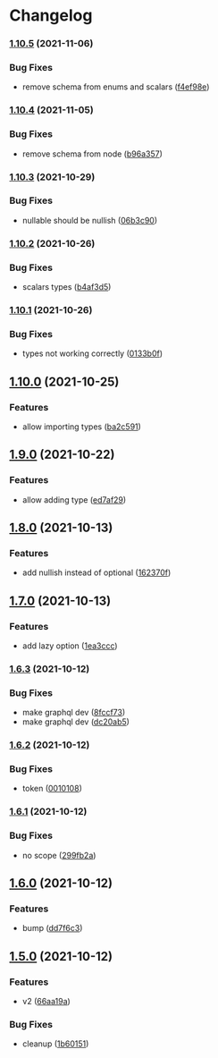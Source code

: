 # Changelog

### [1.10.5](https://www.github.com/withshepherd/graphql-codegen-zod/compare/v1.10.4...v1.10.5) (2021-11-06)


### Bug Fixes

* remove schema from enums and scalars ([f4ef98e](https://www.github.com/withshepherd/graphql-codegen-zod/commit/f4ef98e9c640d585f8177e570f2ab7902774cbad))

### [1.10.4](https://www.github.com/withshepherd/graphql-codegen-zod/compare/v1.10.3...v1.10.4) (2021-11-05)


### Bug Fixes

* remove schema from node ([b96a357](https://www.github.com/withshepherd/graphql-codegen-zod/commit/b96a3578d3b51fb6c3e970a888ea3aa7868e0c94))

### [1.10.3](https://www.github.com/withshepherd/graphql-codegen-zod/compare/v1.10.2...v1.10.3) (2021-10-29)


### Bug Fixes

* nullable should be nullish ([06b3c90](https://www.github.com/withshepherd/graphql-codegen-zod/commit/06b3c90f6984dfb845095525381d9af63b7c0f61))

### [1.10.2](https://www.github.com/withshepherd/graphql-codegen-zod/compare/v1.10.1...v1.10.2) (2021-10-26)


### Bug Fixes

* scalars types ([b4af3d5](https://www.github.com/withshepherd/graphql-codegen-zod/commit/b4af3d52e6ea7484416e0b5a343a621f3a2599c9))

### [1.10.1](https://www.github.com/withshepherd/graphql-codegen-zod/compare/v1.10.0...v1.10.1) (2021-10-26)


### Bug Fixes

* types not working correctly ([0133b0f](https://www.github.com/withshepherd/graphql-codegen-zod/commit/0133b0f1d4dbede8677a4814581809a7f6aa8668))

## [1.10.0](https://www.github.com/withshepherd/graphql-codegen-zod/compare/v1.9.0...v1.10.0) (2021-10-25)


### Features

* allow importing types ([ba2c591](https://www.github.com/withshepherd/graphql-codegen-zod/commit/ba2c59166753b8cdbed20071eb0750de7c710f74))

## [1.9.0](https://www.github.com/withshepherd/graphql-codegen-zod/compare/v1.8.0...v1.9.0) (2021-10-22)


### Features

* allow adding type ([ed7af29](https://www.github.com/withshepherd/graphql-codegen-zod/commit/ed7af2911dfc60cb15e611b7f266bfa1fc807fb4))

## [1.8.0](https://www.github.com/withshepherd/graphql-codegen-zod/compare/v1.7.0...v1.8.0) (2021-10-13)


### Features

* add nullish instead of optional ([162370f](https://www.github.com/withshepherd/graphql-codegen-zod/commit/162370fcc0660584f69b0ff0b084fb4bfcb06032))

## [1.7.0](https://www.github.com/withshepherd/graphql-codegen-zod/compare/v1.6.3...v1.7.0) (2021-10-13)


### Features

* add lazy option ([1ea3ccc](https://www.github.com/withshepherd/graphql-codegen-zod/commit/1ea3cccd5fb7ccef2a8ca9c42d1ca13721e35bb8))

### [1.6.3](https://www.github.com/withshepherd/graphql-codegen-zod/compare/v1.6.2...v1.6.3) (2021-10-12)


### Bug Fixes

* make graphql dev ([8fccf73](https://www.github.com/withshepherd/graphql-codegen-zod/commit/8fccf732a3808218199bbe484a1bd0601d608a59))
* make graphql dev ([dc20ab5](https://www.github.com/withshepherd/graphql-codegen-zod/commit/dc20ab52c74f0cf0b0f1d7a7fd3ab55043f72c09))

### [1.6.2](https://www.github.com/withshepherd/graphql-codegen-zod/compare/v1.6.1...v1.6.2) (2021-10-12)


### Bug Fixes

* token ([0010108](https://www.github.com/withshepherd/graphql-codegen-zod/commit/001010802ee52e661016f332ddf5578c7965a9b7))

### [1.6.1](https://www.github.com/withshepherd/graphql-codegen-zod/compare/v1.6.0...v1.6.1) (2021-10-12)


### Bug Fixes

* no scope ([299fb2a](https://www.github.com/withshepherd/graphql-codegen-zod/commit/299fb2a81afae27e4a0a8972c1913768c8b5ecc7))

## [1.6.0](https://www.github.com/withshepherd/graphql-codegen-zod/compare/v1.5.0...v1.6.0) (2021-10-12)


### Features

* bump ([dd7f6c3](https://www.github.com/withshepherd/graphql-codegen-zod/commit/dd7f6c3552bb0d3234445429dc496212dfff2d53))

## [1.5.0](https://www.github.com/withshepherd/graphql-codegen-zod/compare/v1.4.1...v1.5.0) (2021-10-12)


### Features

* v2 ([66aa19a](https://www.github.com/withshepherd/graphql-codegen-zod/commit/66aa19a4e8cf91b0dfb85f492429e6a0dd03029b))


### Bug Fixes

* cleanup ([1b60151](https://www.github.com/withshepherd/graphql-codegen-zod/commit/1b6015157dcd579b8c45fa66cca10c26989452cb))
